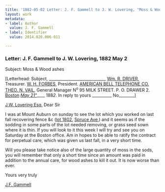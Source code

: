 ```yaml
---
title: '1882-05-02 Letter: J. F. Gammell to J. W. Lovering, "Moss & Wood ashes," 2014.020.006-011'
layout: work
metadata:
- label: Author
  value: J. F. Gammell
- label: Identifier
  value: 2014.020.006-011

---
```

<div class="pages">
<div id="page-1484747">
<h3><a name="page-1484747">Letter: J. F. Gammell to J. W. Lovering, 1882 May 2</a></h3>
<div class="page-content">
<p>Subject: Moss &amp; Wood ashes</p>
<p>[Letterhead: Subject, _____________________________<span class='line-break'> </span><a href='/pages/subjects/100224' title='Driver, William R.'>Wm. R. DRIVER</a>, Treasurer.<span class='line-break'> </span><a href='/pages/subjects/100225' title='Forbes, W. H.'>W. H. FORBES</a>, President. <a href='/pages/subjects/100226' title='American Bell Telephone Co.'>AMERICAN BELL TELEPHONE CO.</a> <a href='/pages/subjects/100227' title='Vail, Theodore N.'>THEO. N. VAIL</a>, General Manager<span class='line-break'> </span>N<sup>o</sup> 95 MILK STREET.<span class='line-break'> </span>P. O. DRAWER 2.<span class='line-break'> </span><a href='/pages/subjects/52559' title='Boston, MA'>Boston</a> <date when='1882-05-21'><u><i>May 21"</i></u>____  188<i>2</i></date>.<span class='line-break'> </span>In reply to yours __________<span class='line-break'> </span>No________]</p>
<p><a href='/pages/subjects/58078' title='Lovering, James W.'>J.W. Lovering Esq.</a><span class='line-break'> </span>Dear Sir</p>
<p>I was at Mount Auburn on sunday<span class='line-break'> </span>to see the lot which you worked on last fall recovering<span class='line-break'> </span>fence &amp;c (<a href='/pages/subjects/66268' title='Lot 1802'>lot <u>1802</u></a>, <a href='/pages/subjects/59904' title='Spruce Avenue'>Spruce Ave</a>,) and it seems as if the<span class='line-break'> </span>sodding in some parts of the lot needed removing, or<span class='line-break'> </span>grass seed sown where it is thin.  If you will look to<span class='line-break'> </span>it this week I will try and see you on Saturday at<span class='line-break'> </span>the Boston office.  Am in hopes to be able to ratify<span class='line-break'> </span>the contract for perpetual care, which was given us last fall,<span class='line-break'> </span>in a very short time.</p>
<p>Will you please take notice also of the large quantity<span class='line-break'> </span>of moss in the sods, you will remember that only a short<span class='line-break'> </span>time since an amount was paid in addition to the annual<span class='line-break'> </span>care, for wood ashes to kill it out.  It is now worse than<span class='line-break'> </span>ever.</p>
<p>Yours very truly</p>
<p><a href='/pages/subjects/100228' title='Gammell, J. F.'>J.F. Gammell</a></p>
</div>
</div>
<br />
</div>

